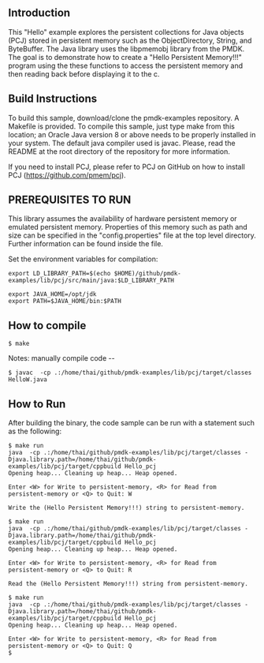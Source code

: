 ## Introduction

This "Hello" example explores the persistent collections for Java objects (PCJ)
stored in persistent memory such as the ObjectDirectory, String, and
ByteBuffer. The Java library uses the libpmemobj library from the PMDK.  The
goal is to demonstrate how to create a "Hello Persistent Memory!!!" program
using the these functions to access the persistent memory and then reading back
before displaying it to the c. 

## Build Instructions

To build this sample, download/clone the pmdk-examples repository. A Makefile
is provided. To compile this sample, just type make from this location; an
Oracle Java version 8 or above needs to be properly installed in your system.
The default java compiler used is javac. Please, read the README at the root
directory of the repository for more information.

If you need to install PCJ, please refer to PCJ on GitHub on how to install PCJ
(https://github.com/pmem/pcj). 

## PREREQUISITES TO RUN

This library assumes the availability of hardware persistent memory or emulated
persistent memory. Properties of this memory such as path and size can be
specified in the "config.properties" file at the top level directory. Further
information can be found inside the file.

Set the environment variables for compilation:

	export LD_LIBRARY_PATH=$(echo $HOME)/github/pmdk-examples/lib/pcj/src/main/java:$LD_LIBRARY_PATH

	export JAVA_HOME=/opt/jdk
	export PATH=$JAVA_HOME/bin:$PATH

## How to compile

	$ make

Notes: manually compile code --

	$ javac  -cp .:/home/thai/github/pmdk-examples/lib/pcj/target/classes  HelloW.java

## How to Run

After building the binary, the code sample can be run with a statement such as the following:

	$ make run
	java  -cp .:/home/thai/github/pmdk-examples/lib/pcj/target/classes -Djava.library.path=/home/thai/github/pmdk-examples/lib/pcj/target/cppbuild Hello_pcj
	Opening heap... Cleaning up heap... Heap opened.

	Enter <W> for Write to persistent-memory, <R> for Read from persistent-memory or <Q> to Quit: W

	Write the (Hello Persistent Memory!!!) string to persistent-memory.

	$ make run
	java  -cp .:/home/thai/github/pmdk-examples/lib/pcj/target/classes -Djava.library.path=/home/thai/github/pmdk-examples/lib/pcj/target/cppbuild Hello_pcj
	Opening heap... Cleaning up heap... Heap opened.

	Enter <W> for Write to persistent-memory, <R> for Read from persistent-memory or <Q> to Quit: R

	Read the (Hello Persistent Memory!!!) string from persistent-memory.

	$ make run
	java  -cp .:/home/thai/github/pmdk-examples/lib/pcj/target/classes -Djava.library.path=/home/thai/github/pmdk-examples/lib/pcj/target/cppbuild Hello_pcj
	Opening heap... Cleaning up heap... Heap opened.

	Enter <W> for Write to persistent-memory, <R> for Read from persistent-memory or <Q> to Quit: Q
	$ 
